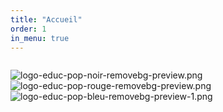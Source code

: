 ```yaml
---
title: "Accueil"
order: 1
in_menu: true
---
```

<html>
<head>
    <style>
        .image-container {
            display: inline-block; /* Affiche les images côte à côte */
            margin-right: 10px; /* Espacement entre les images */
        }

.allimg {
            width:50%;margin-left:25%; margin-right:25%;
        }
    </style>
</head>
<body>
    <div class="allimg"><div class="image-container">

![logo-educ-pop-noir-removebg-preview.png](https://i.postimg.cc/jqL3vYZD/logo-educ-pop-noir-removebg-preview.png)![logo-educ-pop-rouge-removebg-preview.png](https://i.postimg.cc/2SfHzbmW/logo-educ-pop-rouge-removebg-preview.png)![logo-educ-pop-bleu-removebg-preview-1.png](https://i.postimg.cc/sXSQDX3B/logo-educ-pop-bleu-removebg-preview-1.png) 